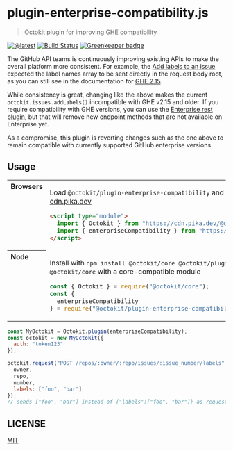 # plugin-enterprise-compatibility.js

> Octokit plugin for improving GHE compatibility

[![@latest](https://img.shields.io/npm/v/@octokit/plugin-enterprise-compatibility.svg)](https://www.npmjs.com/package/@octokit/plugin-enterprise-compatibility)
[![Build Status](https://github.com/octokit/plugin-enterprise-compatibility.js/workflows/Test/badge.svg)](https://github.com/octokit/plugin-enterprise-compatibility.js/actions?workflow=Test)
[![Greenkeeper badge](https://badges.greenkeeper.io/octokit/plugin-enterprise-compatibility.js.svg)](https://greenkeeper.io/)

The GitHub API teams is continuously improving existing APIs to make the overall platform more consistent. For example, the [Add labels to an issue](https://developer.github.com/v3/issues/labels/#add-labels-to-an-issue) expected the label names array to be sent directly in the request body root, as you can still see in the documentation for [GHE 2.15](https://developer.github.com/enterprise/2.15/v3/issues/labels/#input).

While consistency is great, changing like the above makes the current `octokit.issues.addLabels()` incompatible with GHE v2.15 and older. If you require compatibility with GHE versions, you can use the [Enterprise rest plugin](https://github.com/octokit/plugin-enterprise-rest.js), but that will remove new endpoint methods that are not available on Enterprise yet.

As a compromise, this plugin is reverting changes such as the one above to remain compatible with currently supported GitHub enterprise versions.

## Usage

<table>
<tbody valign=top align=left>
<tr><th>
Browsers
</th><td width=100%>

Load `@octokit/plugin-enterprise-compatibility` and [`@octokit/core`](https://github.com/octokit/core.js) (or core-compatible module) directly from [cdn.pika.dev](https://cdn.pika.dev)

```html
<script type="module">
  import { Octokit } from "https://cdn.pika.dev/@octokit/core";
  import { enterpriseCompatibility } from "https://cdn.pika.dev/@octokit/plugin-enterprise-compatibility";
</script>
```

</td></tr>
<tr><th>
Node
</th><td>

Install with `npm install @octokit/core @octokit/plugin-enterprise-compatibility`. Optionally replace `@octokit/core` with a core-compatible module

```js
const { Octokit } = require("@octokit/core");
const {
  enterpriseCompatibility
} = require("@octokit/plugin-enterprise-compatibility");
```

</td></tr>
</tbody>
</table>

```js
const MyOctokit = Octokit.plugin(enterpriseCompatibility);
const octokit = new MyOctokit({
  auth: "token123"
});

octokit.request("POST /repos/:owner/:repo/issues/:issue_number/labels", {
  owner,
  repo,
  number,
  labels: ["foo", "bar"]
});
// sends ["foo", "bar"] instead of {"labels":["foo", "bar"]} as request body
```

## LICENSE

[MIT](LICENSE)
